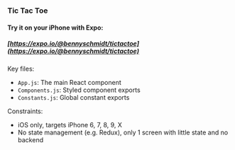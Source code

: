 ### Tic Tac Toe

#### Try it on your iPhone with Expo:

##### [https://expo.io/@bennyschmidt/tictactoe](https://expo.io/@bennyschmidt/tictactoe)

Key files:
- `App.js`: The main React component
- `Components.js`: Styled component exports
- `Constants.js`: Global constant exports

Constraints:
- iOS only, targets iPhone 6, 7, 8, 9, X
- No state management (e.g. Redux), only 1 screen with little state and no backend
